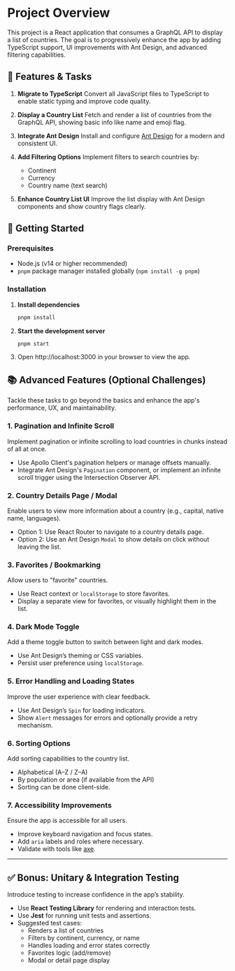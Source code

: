 # Project Overview

This project is a React application that consumes a GraphQL API to display a list of countries. The goal is to progressively enhance the app by adding TypeScript support, UI improvements with Ant Design, and advanced filtering capabilities.

## 🔧 Features & Tasks

1. **Migrate to TypeScript**
   Convert all JavaScript files to TypeScript to enable static typing and improve code quality.

2. **Display a Country List**
   Fetch and render a list of countries from the GraphQL API, showing basic info like name and emoji flag.

3. **Integrate Ant Design**
   Install and configure [Ant Design](https://ant.design/) for a modern and consistent UI.

4. **Add Filtering Options**
   Implement filters to search countries by:
   - Continent
   - Currency
   - Country name (text search)

5. **Enhance Country List UI**
   Improve the list display with Ant Design components and show country flags clearly.

## 🚀 Getting Started

### Prerequisites

- Node.js (v14 or higher recommended)
- `pnpm` package manager installed globally (`npm install -g pnpm`)

### Installation

1. **Install dependencies**
   ```bash
   pnpm install

2. **Start the development server**
   ```bash
   pnpm start

3. Open http://localhost:3000 in your browser to view the app.

## 📚 Advanced Features (Optional Challenges)

Tackle these tasks to go beyond the basics and enhance the app's performance, UX, and maintainability.

### 1. Pagination and Infinite Scroll
Implement pagination or infinite scrolling to load countries in chunks instead of all at once.

- Use Apollo Client's pagination helpers or manage offsets manually.
- Integrate Ant Design's `Pagination` component, or implement an infinite scroll trigger using the Intersection Observer API.

### 2. Country Details Page / Modal
Enable users to view more information about a country (e.g., capital, native name, languages).

- Option 1: Use React Router to navigate to a country details page.
- Option 2: Use an Ant Design `Modal` to show details on click without leaving the list.

### 3. Favorites / Bookmarking
Allow users to "favorite" countries.

- Use React context or `localStorage` to store favorites.
- Display a separate view for favorites, or visually highlight them in the list.

### 4. Dark Mode Toggle
Add a theme toggle button to switch between light and dark modes.

- Use Ant Design’s theming or CSS variables.
- Persist user preference using `localStorage`.

### 5. Error Handling and Loading States
Improve the user experience with clear feedback.

- Use Ant Design’s `Spin` for loading indicators.
- Show `Alert` messages for errors and optionally provide a retry mechanism.

### 6. Sorting Options
Add sorting capabilities to the country list.

- Alphabetical (A–Z / Z–A)
- By population or area (if available from the API)
- Sorting can be done client-side.

### 7. Accessibility Improvements
Ensure the app is accessible for all users.

- Improve keyboard navigation and focus states.
- Add `aria` labels and roles where necessary.
- Validate with tools like [axe](https://www.deque.com/axe/).

---

## ✅ Bonus: Unitary & Integration Testing

Introduce testing to increase confidence in the app’s stability.

- Use **React Testing Library** for rendering and interaction tests.
- Use **Jest** for running unit tests and assertions.
- Suggested test cases:
  - Renders a list of countries
  - Filters by continent, currency, or name
  - Handles loading and error states correctly
  - Favorites logic (add/remove)
  - Modal or detail page display
